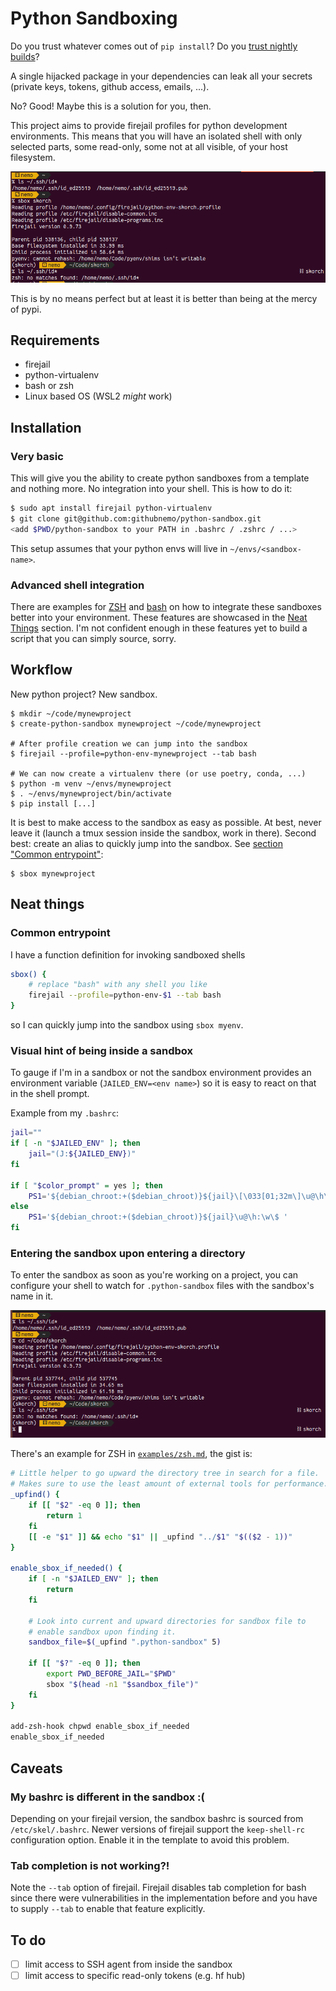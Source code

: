 # Python Sandboxing

Do you trust whatever comes out of `pip install`?
Do you [trust nightly builds](https://pytorch.org/blog/compromised-nightly-dependency/)?

A single hijacked package in your dependencies can leak all your secrets
(private keys, tokens, github access, emails, ...).

No? Good! Maybe this is a solution for you, then.

This project aims to provide firejail profiles for python development
environments. This means that you will have an isolated shell with only
selected parts, some read-only, some not at all visible, of your host
filesystem.

![Image of a terminal showing access of .ssh folder and no access after activation of the sandbox](./assets/premise.png)

This is by no means perfect but at least it is better than being at
the mercy of pypi.

## Requirements

- firejail
- python-virtualenv
- bash or zsh
- Linux based OS (WSL2 *might* work)

## Installation

### Very basic

This will give you the ability to create python sandboxes from a template
and nothing more. No integration into your shell. This is how to do it:
```bash
$ sudo apt install firejail python-virtualenv
$ git clone git@github.com:githubnemo/python-sandbox.git
<add $PWD/python-sandbox to your PATH in .bashrc / .zshrc / ...>
```

This setup assumes that your python envs will live in `~/envs/<sandbox-name>`.

### Advanced shell integration

There are examples for [ZSH](./examples/zsh.md) and [bash](./examples/bash.md)
on how to integrate these sandboxes better into your environment. These features
are showcased in the [Neat Things](#neat-things) section. I'm not confident
enough in these features yet to build a script that you can simply source,
sorry.

## Workflow

New python project? New sandbox.

```
$ mkdir ~/code/mynewproject
$ create-python-sandbox mynewproject ~/code/mynewproject

# After profile creation we can jump into the sandbox
$ firejail --profile=python-env-mynewproject --tab bash

# We can now create a virtualenv there (or use poetry, conda, ...)
$ python -m venv ~/envs/mynewproject
$ . ~/envs/mynewproject/bin/activate
$ pip install [...]
```

It is best to make access to the sandbox as easy as possible.
At best, never leave it (launch a tmux session inside the sandbox,
work in there). Second best: create an alias to quickly jump into
the sandbox. See [section "Common entrypoint"](#common-entrypoint):

```
$ sbox mynewproject
```

## Neat things

### Common entrypoint
I have a function definition for invoking sandboxed shells

```bash
sbox() {
    # replace "bash" with any shell you like
    firejail --profile=python-env-$1 --tab bash
}
```

so I can quickly jump into the sandbox using `sbox myenv`.

### Visual hint of being inside a sandbox
To gauge if I'm in a sandbox or not the sandbox environment
provides an environment variable (`JAILED_ENV=<env name>`) so it is
easy to react on that in the shell prompt.

Example from my `.bashrc`:
```bash
jail=""
if [ -n "$JAILED_ENV" ]; then
    jail="(J:${JAILED_ENV})"
fi

if [ "$color_prompt" = yes ]; then
    PS1='${debian_chroot:+($debian_chroot)}${jail}\[\033[01;32m\]\u@\h\[\033[00m\]:\[\033[01;34m\]\w\[\033[00m\]\$ '
else
    PS1='${debian_chroot:+($debian_chroot)}${jail}\u@\h:\w\$ '
fi
```

### Entering the sandbox upon entering a directory
To enter the sandbox as soon as you're working on a project, you can configure
your shell to watch for `.python-sandbox` files with the sandbox's name in it.

![Showcase of activating the sandbox on directory change](./assets/on-dir-change.png)

There's an example for ZSH in [`examples/zsh.md`](./examples/zsh.md),
the gist is:

```bash
# Little helper to go upward the directory tree in search for a file.
# Makes sure to use the least amount of external tools for performance.
_upfind() {
    if [[ "$2" -eq 0 ]]; then
        return 1
    fi
    [[ -e "$1" ]] && echo "$1" || _upfind "../$1" "$(($2 - 1))"
}

enable_sbox_if_needed() {
    if [ -n "$JAILED_ENV" ]; then
        return
    fi

    # Look into current and upward directories for sandbox file to
    # enable sandbox upon finding it.
    sandbox_file=$(_upfind ".python-sandbox" 5)

	if [[ "$?" -eq 0 ]]; then
        export PWD_BEFORE_JAIL="$PWD"
        sbox "$(head -n1 "$sandbox_file")"
    fi
}

add-zsh-hook chpwd enable_sbox_if_needed
enable_sbox_if_needed
```


## Caveats

### My bashrc is different in the sandbox :(
Depending on your firejail version, the sandbox bashrc is sourced from
`/etc/skel/.bashrc`. Newer versions of firejail support the `keep-shell-rc`
configuration option. Enable it in the template to avoid this problem.

### Tab completion is not working?!
Note the `--tab` option of firejail. Firejail disables tab completion for
bash since there were vulnerabilities in the implementation before and you
have to supply `--tab` to enable that feature explicitly.


## To do

- [ ] limit access to SSH agent from inside the sandbox
- [ ] limit access to specific read-only tokens (e.g. hf hub)
